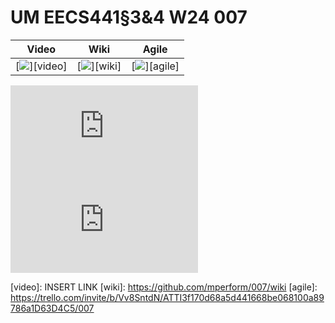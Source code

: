 # UM EECS441§3&4 W24 007

| Video  |  Wiki |  Agile |
|:-----:|:-----:|:--------:|
|[<img src="https://youtu.be/foQwZhJGjQo">][video]|[<img src="https://github.com/mperform/007/wiki">][wiki]|[<img src="https://trello.com/invite/b/Vv8SntdN/ATTI3f170d68a5d441668be068100a89786a1D63D4C5/007">][agile]|

![Elevator Pitch](https://raw.githubusercontent.com/mperform/007/blob/main/.github/images/ElevatorPitch.pdf)
![Team](https://raw.githubusercontent.com/mperform/007/blob/main/.github/images/team.pdf)

[video]: INSERT LINK
[wiki]: https://github.com/mperform/007/wiki
[agile]: https://trello.com/invite/b/Vv8SntdN/ATTI3f170d68a5d441668be068100a89786a1D63D4C5/007


